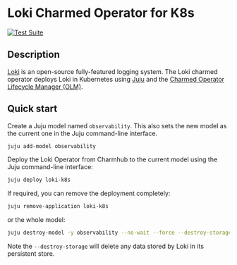 # Loki Charmed Operator for K8s

[![Test Suite](https://github.com/canonical/loki-k8s-operator/actions/workflows/ci.yaml/badge.svg)](https://github.com/canonical/loki-k8s-operator/actions/workflows/ci.yaml)

## Description

[Loki](https://grafana.com/oss/loki/) is an open-source fully-featured logging system. The Loki charmed operator deploys Loki in Kubernetes using [Juju](https://juju.is) and the [Charmed Operator Lifecycle Manager (OLM)](https://juju.is/docs/olm).


## Quick start

Create a Juju model named `observability`. This also sets the new model as the current one in the Juju command-line interface.

```bash
juju add-model observability
```

Deploy the Loki Operator from Charmhub to the current model using the Juju command-line interface:

```bash
juju deploy loki-k8s
```

If required, you can remove the deployment completely:

```bash
juju remove-application loki-k8s
```

or the whole model:

```bash
juju destroy-model -y observability --no-wait --force --destroy-storage
```
Note the `--destroy-storage` will delete any data stored by Loki in its persistent store.
